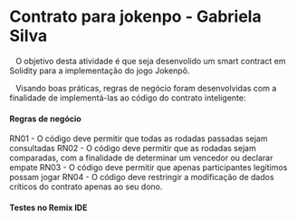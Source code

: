 # Contrato para jokenpo - Gabriela Silva 

&ensp; O objetivo desta atividade é que seja desenvolido um smart contract em Solidity para a implementação do jogo Jokenpô.

&ensp; Visando boas práticas, regras de negócio foram desenvolvidas com a finalidade de implementá-las ao código do contrato inteligente: 

#### Regras de negócio 

RN01 - O código deve permitir que todas as rodadas passadas sejam consultadas
RN02 - O código deve permitir que as rodadas sejam comparadas, com a finalidade de determinar um vencedor ou declarar empate
RN03 - O código deve permitir que apenas participantes legítimos possam jogar
RN04 - O código deve restringir a modificação de dados críticos do contrato apenas ao seu dono.

#### Testes no Remix IDE 
